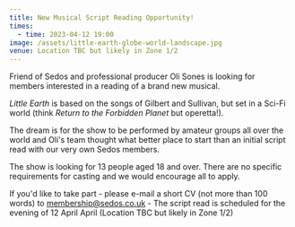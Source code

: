 ```yaml
---
title: New Musical Script Reading Opportunity!
times:
  - time: 2023-04-12 19:00
image: /assets/little-earth-globe-world-landscape.jpg
venue: Location TBC but likely in Zone 1/2
---
```

Friend of Sedos and professional producer Oli Sones is looking for members interested in a reading of a brand new musical. 

*Little Earth* is based on the songs of Gilbert and Sullivan, but set in a Sci-Fi world (think *Return to the Forbidden Planet* but operetta!).

The dream is for the show to be performed by amateur groups all over the world and Oli's team thought what better place to start than an initial script read with our very own Sedos members. 

The show is looking for 13 people aged 18 and over. There are no specific requirements for casting and we would encourage all to apply.

If you'd like to take part - please e-mail a short CV (not more than 100 words) to [membership@sedos.co.uk](email:membership@sedos.co.uk) - The script read is scheduled for the evening of 12 April April (Location TBC but likely in Zone 1/2)
